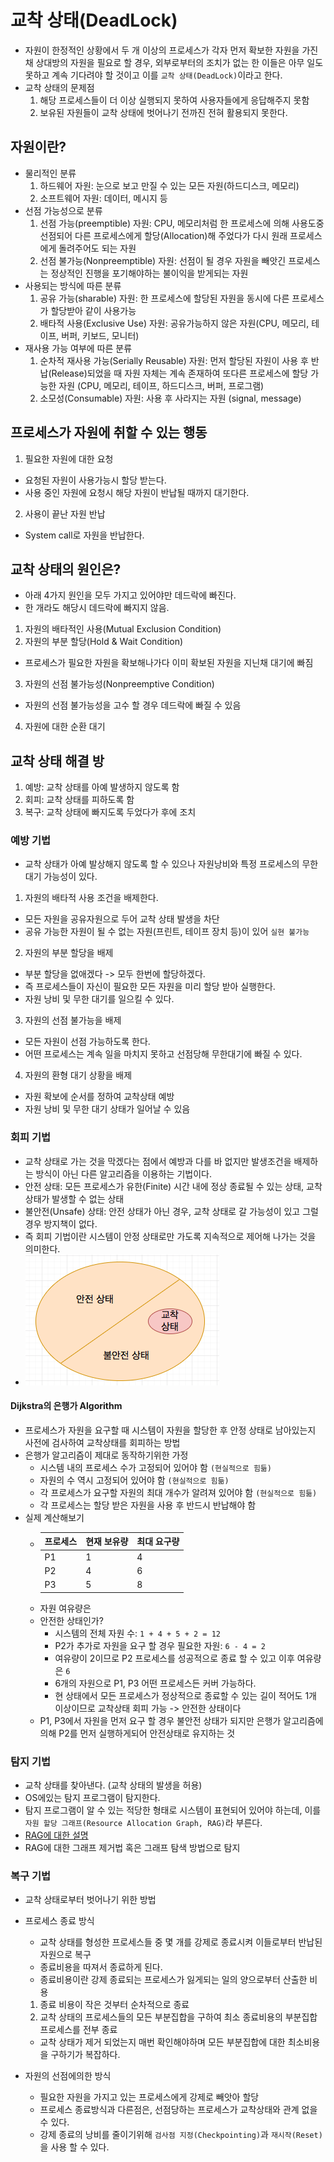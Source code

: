 # 교착 상태(DeadLock)
- 자원이 한정적인 상황에서 두 개 이상의 프로세스가 각자 먼저 확보한 자원을 가진 채 상대방의 자원을 필요로 할 경우,
  외부로부터의 조치가 없는 한 이들은 아무 일도 못하고 계속 기다려야 할 것이고 이를 `교착 상태(DeadLock)`이라고 한다.
- 교착 상태의 문제점
  1. 해당 프로세스들이 더 이상 실행되지 못하여 사용자들에게 응답해주지 못함
  2. 보유된 자원들이 교착 상태에 벗어나기 전까진 전혀 활용되지 못한다.

## 자원이란?
- 물리적인 분류
  1. 하드웨어 자원: 눈으로 보고 만질 수 있는 모든 자원(하드디스크, 메모리)
  2. 소프트웨어 자원: 데이터, 메시지 등
- 선점 가능성으로 분류
  1. 선점 가능(preemptible) 자원: CPU, 메모리처럼 한 프로세스에 의해 사용도중 선점되어 다른 프로세스에게 할당(Allocation)해 주었다가
     다시 원래 프로세스에게 돌려주어도 되는 자원
  2. 선점 불가능(Nonpreemptible) 자원: 선점이 될 경우 자원을 빼앗긴 프로세스는 정상적인 진행을 포기해야하는 불이익을 받게되는 자원
- 사용되는 방식에 따른 분류
  1. 공유 가능(sharable) 자원: 한 프로세스에 할당된 자원을 동시에 다른 프로세스가 할당받아 같이 사용가능
  2. 배타적 사용(Exclusive Use) 자원: 공유가능하지 않은 자원(CPU, 메모리, 테이프, 버퍼, 키보드, 모니터)
- 재사용 가능 여부에 따른 분류
  1. 순차적 재사용 가능(Serially Reusable) 자원: 먼저 할당된 자원이 사용 후 반납(Release)되었을 때 자원 자체는 계속 존재하여 또다른 프로세스에 할당 가능한 자원 (CPU, 메모리, 테이프, 하드디스크, 버퍼, 프로그램)
  2. 소모성(Consumable) 자원: 사용 후 사라지는 자원 (signal, message)

## 프로세스가 자원에 취할 수 있는 행동
1. 필요한 자원에 대한 요청
  - 요청된 자원이 사용가능시 할당 받는다.
  - 사용 중인 자원에 요청시 해당 자원이 반납될 때까지 대기한다.
2. 사용이 끝난 자원 반납
  - System call로 자원을 반납한다.

## 교착 상태의 원인은?
- 아래 4가지 원인을 모두 가지고 있어야만 데드락에 빠진다.
- 한 개라도 해당시 데드락에 빠지지 않음.

1. 자원의 배타적인 사용(Mutual Exclusion Condition)
2. 자원의 부분 할당(Hold & Wait Condition)
  - 프로세스가 필요한 자원을 확보해나가다 이미 확보된 자원을 지닌채 대기에 빠짐
3. 자원의 선점 불가능성(Nonpreemptive Condition)
  - 자원의 선점 불가능성을 고수 할 경우 데드락에 빠질 수 있음
4. 자원에 대한 순환 대기

## 교착 상태 해결 방
1. 예방: 교착 상태를 아예 발생하지 않도록 함
2. 회피: 교착 상태를 피하도록 함
3. 복구: 교착 상태에 빠지도록 두었다가 후에 조치

### 예방 기법
- 교착 상태가 아예 발상해지 않도록 할 수 있으나 자원낭비와 특정 프로세스의 무한 대기 가능성이 있다.
1. 자원의 배타적 사용 조건을 배제한다.
  - 모든 자원을 공유자원으로 두어 교착 상태 발생을 차단
  - 공유 가능한 자원이 될 수 없는 자원(프린트, 테이프 장치 등)이 있어 `실현 불가능`
2. 자원의 부분 할당을 배제
  - 부분 할당을 없애겠다 -> 모두 한번에 할당하겠다.
  - 즉 프로세스들이 자신이 필요한 모든 자원을 미리 할당 받아 실행한다.
  - 자원 낭비 및 무한 대기를 일으킬 수 있다.
3. 자원의 선점 불가능을 배제
  - 모든 자원이 선점 가능하도록 한다.
  - 어떤 프로세스는 계속 일을 마치지 못하고 선점당해 무한대기에 빠질 수 있다.
4. 자원의 환형 대기 상황을 배제
  - 자원 확보에 순서를 정하여 교착상태 예방
  - 자원 낭비 및 무한 대기 상태가 일어날 수 있음

### 회피 기법
- 교착 상태로 가는 것을 막겠다는 점에서 예방과 다를 바 없지만 발생조건을 배제하는 방식이 아닌 다른 알고리즘을 이용하는 기법이다.
- 안전 상태: 모든 프로세스가 유한(Finite) 시간 내에 정상 종료될 수 있는 상태, 교착 상태가 발생할 수 없는 상태
- 불안전(Unsafe) 상태: 안전 상태가 아닌 경우, 교착 상태로 갈 가능성이 있고 그럴경우 방지책이 없다.
- 즉 회피 기법이란 시스템이 안정 상태로만 가도록 지속적으로 제어해 나가는 것을 의미한다.
- ![unsafe](./images/unsafe.png)

#### Dijkstra의 은행가 Algorithm
- 프로세스가 자원을 요구할 때 시스템이 자원을 할당한 후 안정 상태로 남아있는지 사전에 검사하여 교착상태를 회피하는 방법
- 은행가 알고리즘이 제대로 동작하기위한 가정
  - 시스템 내의 프로세스 수가 고정되어 있어야 함 `(현실적으로 힘듦)`
  - 자원의 수 역시 고정되어 있어야 함 `(현실적으로 힘듦)`
  - 각 프로세스가 요구할 자원의 최대 개수가 알려져 있어야 함 `(현실적으로 힘듦)`
  - 각 프로세스는 할당 받은 자원을 사용 후 반드시 반납해야 함
- 실제 계산해보기
  - | 프로세스 | 현재 보유량 | 최대 요구량 |
    |---|---|---|
    | P1 | 1 | 4 |
    | P2 | 4 | 6 |
    | P3 | 5 | 8 |
  - 자원 여유량은
  - 안전한 상태인가?
    - 시스템의 전체 자원 수: `1 + 4 + 5 + 2 = 12`
    - P2가 추가로 자원을 요구 할 경우 필요한 자원: `6 - 4 = 2`
    - 여유량이 2이므로 P2 프로세스를 성공적으로 종료 할 수 있고 이후 여유량은 `6`
    - 6개의 자원으로 P1, P3 어떤 프로세스든 커버 가능하다.
    - 현 상태에서 모든 프로세스가 정상적으로 종료할 수 있는 길이 적어도 1개 이상이므로 교착상태 회피 가능 -> 안전한 상태이다
  - P1, P3에서 자원을 먼저 요구 할 경우 불안전 상태가 되지만 은행가 알고리즘에 의해 P2를 먼저 실행하게되어 안전상태로 유지하는 것

### 탐지 기법
- 교착 상태를 찾아낸다. (교착 상태의 발생을 허용)
- OS에있는 탐지 프로그램이 탐지한다.
- 탐지 프로그램이 알 수 있는 적당한 형태로 시스템이 표현되어 있어야 하는데, 이를 `자원 할당 그래프(Resource Allocation Graph, RAG)`라 부른다.
- [RAG에 대한 설명](https://github.com/angrave/SystemProgramming/wiki/Deadlock,-Part-1:-Resource-Allocation-Graph)
- RAG에 대한 그래프 제거법 혹은 그래프 탐색 방법으로 탐지

### 복구 기법
- 교착 상태로부터 벗어나기 위한 방법
- 프로세스 종료 방식
  - 교착 상태를 형성한 프로세스들 중 몇 개를 강제로 종료시켜 이들로부터 반납된 자원으로 복구
  - 종료비용을 따져서 종료하게 된다.
  - 종료비용이란 강제 종료되는 프로세스가 잃게되는 일의 양으로부터 산출한 비용
  1. 종료 비용이 작은 것부터 순차적으로 종료
  2. 교착 상태의 프로세스들의 모든 부분집합을 구하여 최소 종료비용의 부분집합 프로세스를 전부 종료
    - 교착 상태가 제거 되었는지 매번 확인해야하며 모든 부분집합에 대한 최소비용을 구하기가 복잡하다.

- 자원의 선점에의한 방식
  - 필요한 자원을 가지고 있는 프로세스에게 강제로 빼앗아 할당
  - 프로세스 종료방식과 다른점은, 선점당하는 프로세스가 교착상태와 관계 없을 수 있다.
  - 강제 종료의 낭비를 줄이기위해 `검사점 지정(Checkpointing)`과 `재시작(Reset)`을 사용 할 수 있다.
